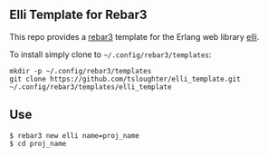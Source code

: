 Elli Template for Rebar3
----------------------------

This repo provides a [rebar3](http://rebar3.org) template for the Erlang web library [elli](https://github.com/knutin/elli).

To install simply clone to `~/.config/rebar3/templates`:

```
mkdir -p ~/.config/rebar3/templates
git clone https://github.com/tsloughter/elli_template.git ~/.config/rebar3/templates/elli_template
```

Use
---

```
$ rebar3 new elli name=proj_name
$ cd proj_name
```
